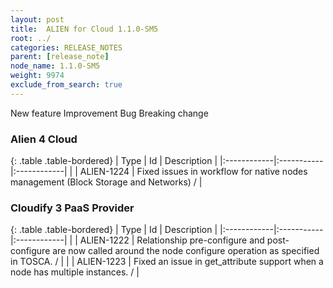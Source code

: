 ```yaml
---
layout: post
title:  ALIEN for Cloud 1.1.0-SM5
root: ../
categories: RELEASE_NOTES
parent: [release_note]
node_name: 1.1.0-SM5
weight: 9974
exclude_from_search: true
---
```





<i class="fa fa-plus text-success"></i> New feature <i class="fa fa-level-up text-primary"></i> Improvement  <i class="fa fa-bug text-danger"></i> Bug <i class="fa fa-exclamation-triangle text-warning"></i> Breaking change


### Alien 4 Cloud



  {: .table .table-bordered}
  | Type        | Id         | Description |
  |:------------|:-----------|:------------|
        |  <i class="fa fa-bug text-danger"></i> | ALIEN-1224 | Fixed issues in workflow for native nodes management (Block Storage and Networks) /  |
  


### Cloudify 3 PaaS Provider



  {: .table .table-bordered}
  | Type        | Id         | Description |
  |:------------|:-----------|:------------|
        |  <i class="fa fa-bug text-danger"></i> | ALIEN-1222 | Relationship pre-configure and post-configure are now called around the node configure operation as specified in TOSCA. /  |
    |  <i class="fa fa-bug text-danger"></i> | ALIEN-1223 | Fixed an issue in get_attribute support when a node has multiple instances. /  |
  

